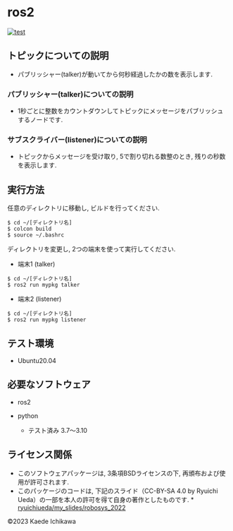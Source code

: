 # ros2
[![test](https://github.com/Kaede287/mypkg2/actions/workflows/test.yml/badge.svg)](https://github.com/Kaede287/mypkg2/actions/workflows/test.yml)

## トピックについての説明

* パブリッシャー(talker)が動いてから何秒経過したかの数を表示します.

### パブリッシャー(talker)についての説明

* 1秒ごとに整数をカウントダウンしてトピックにメッセージをパブリッシュするノードです.

### サブスクライバー(listener)についての説明

* トピックからメッセージを受け取り, 5で割り切れる数整のとき, 残りの秒数を表示します. 

## 実行方法

任意のディレクトリに移動し, ビルドを行ってください.

```
$ cd ~/[ディレクトリ名]
$ colcon build
$ source ~/.bashrc
```
ディレクトリを変更し, 2つの端末を使って実行してください.

 * 端末1 (talker)

```
$ cd ~/[ディレクトリ名]
$ ros2 run mypkg talker
```

 * 端末2 (listener)

```
$ cd ~/[ディレクトリ名]
$ ros2 run mypkg listener
```

## テスト環境
* Ubuntu20.04

## 必要なソフトウェア
* ros2

* python
    * テスト済み 3.7～3.10

## ライセンス関係
* このソフトウェアパッケージは, 3条項BSDライセンスの下, 再頒布および使用が許可されます.
* このパッケージのコードは, 下記のスライド（CC-BY-SA 4.0 by Ryuichi Ueda）の一部を本人の許可を得て自身の著作としたものです.
        * [ryuichiueda/my_slides/robosys_2022](https://github.com/ryuichiueda/my_slides/tree/master/robosys_2022)

©2023 Kaede Ichikawa
